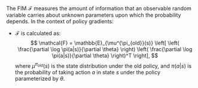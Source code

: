 The FIM $\mathcal{F}$ measures the amount of information that an observable random variable carries about unknown parameters upon which the probability depends. In the context of policy gradients:
- $\mathcal{F}$ is calculated as:
  $$
  \mathcal{F} = \mathbb{E}_{\mu^{\pi_{old}}(s)} \left[ \left( \frac{\partial \log \pi(a|s)}{\partial \theta} \right) \left( \frac{\partial \log \pi(a|s)}{\partial \theta} \right)^T \right],
  $$
  where $\mu^{\pi_{old}}(s)$ is the state distribution under the old policy, and $\pi(a|s)$ is the probability of taking action $a$ in state $s$ under the policy parameterized by $\theta$.
